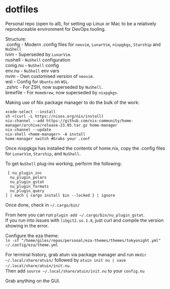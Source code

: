 # dotfiles

Personal repo (open to all), for setting up Linux or Mac to be a relatively reproduceable environment for DevOps tooling.  

Structure:  
    .config  - Modern .config files for `neovim`, `LunarVim`, `nixpgkgs`, `Starship` and `NuShell`  
      lvim    - Superseded by `LunarVim`.  
      nushell - `NuShell` configuration  
        conig.nu - `NuShell` config  
        env.nu   - `NuShell` env vars  
      nvim    - Own customised version of `neovim`.  
    wsl      - Config for `Ubuntu` on `WSL`.  
    .zshrc   - For ZSH, now superseded by `NuShell`.  
    brewfile - For `Homebrew`, now superseded by `nixpgkgs`.  

Making use of Nix package manager to do the bulk of the work:  
  ```
  xcode-select --install   
  sh <(curl -L https://nixos.org/nix/install)   
  nix-channel --add https://github.com/nix-community/home-manager/archive/release-23.05.tar.gz home-manager  
  nix-channel --update  
  nix-shell <home-manager> -A install  
  home-manager switch #Grabs your .conf  
  ``` 
  
Once nixpgkgs has installed the contents of home.nix, copy the .config files for `LunarVim`, `Starship`, and `NuShell`.  

To get `NuShell` plug-ins working, perform the following:  
```
 [ nu_plugin_inc  
  nu_plugin_polars  
  nu_plugin_gstat  
  nu_plugin_formats  
  nu_plugin_query  
] | each { cargo install $in --locked } | ignore
```  

Once done, check in `~/.cargo/bin/`  

From here you can run `plugin add ~/.cargo/bin/nu_plugin_gstat`.  
If you run into issues with `libgit2.so.1.8`, just curl and compile the version showing in the error.  
  
Configure the eza theme:  
`ln -sf "/home/giles/repos/personal/eza-themes/themes/tokyonight.yml" ~/.config/eza/theme.yml`  
  
For terminal history, grab atuin via package manager and run `mkdir ~/.local/share/atuin/` followed by `atuin init nu | save ~/.local/share/atuin/init.nu`.  
Then add `source ~/.local/share/atuin/init.nu` to your `config.nu`  

Grab anything on the GUI.  
